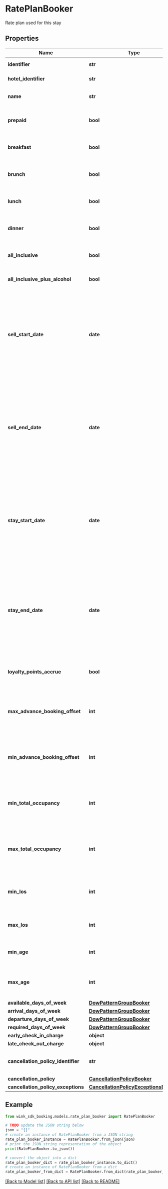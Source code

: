# RatePlanBooker

Rate plan used for this stay

## Properties

Name | Type | Description | Notes
------------ | ------------- | ------------- | -------------
**identifier** | **str** | Rate plan identifier | 
**hotel_identifier** | **str** | Hotel Identifier | 
**name** | **str** | Provides the name of the rate plan. | 
**prepaid** | **bool** | When true, indicates if the rate is a prepaid rate. | [default to False]
**breakfast** | **bool** | When true, indicates breakfast is included. | [default to False]
**brunch** | **bool** | When true, indicates brunch is included. | [default to False]
**lunch** | **bool** | When true, indicates lunch is included. | [default to False]
**dinner** | **bool** | When true, indicates dinner is included. | [default to False]
**all_inclusive** | **bool** | Everything included except alcohol | [default to False]
**all_inclusive_plus_alcohol** | **bool** | Everything included with alcohol | [default to False]
**sell_start_date** | **date** | Set a start date for when to start selling this rate. When sellStartDate and sellEndDate are set, this rate is only available for sale within that date range. | [optional] 
**sell_end_date** | **date** | Set an end date for when to finish selling this rate. When sellStartDate and sellEndDate are set, this rate is only available for sale within that date range. | [optional] 
**stay_start_date** | **date** | Set a start date for when the guest can visit. When stayStartDate and stayEndDate are set, this rate is only available for stay within that date range. | [optional] 
**stay_end_date** | **date** | Set an end date for when the guest can visit. When stayStartDate and stayEndDate are set, this rate is only available for stay within that date range. | [optional] 
**loyalty_points_accrue** | **bool** | Property honors loyalty points with this rate plan. | [optional] [default to False]
**max_advance_booking_offset** | **int** | Maximum days before the arrival date for which this rate plan may be booked. | [optional] 
**min_advance_booking_offset** | **int** | Minimum days before the arrival date for which this rate plan may be booked. | [optional] 
**min_total_occupancy** | **int** | Defines the minimum number of total occupants required for this rate plan. | [optional] 
**max_total_occupancy** | **int** | Defines the maximum number of total occupants required for this rate plan. | [optional] 
**min_los** | **int** | Indicates the minimum length of stay required for this rate plan. | [optional] 
**max_los** | **int** | Indicates the maximum length of stay. | [optional] 
**min_age** | **int** | The minimum age to qualify for this rate plan. | [optional] 
**max_age** | **int** | The maximum age to qualify for this rate plan. | [optional] 
**available_days_of_week** | [**DowPatternGroupBooker**](DowPatternGroupBooker.md) |  | [optional] 
**arrival_days_of_week** | [**DowPatternGroupBooker**](DowPatternGroupBooker.md) |  | [optional] 
**departure_days_of_week** | [**DowPatternGroupBooker**](DowPatternGroupBooker.md) |  | [optional] 
**required_days_of_week** | [**DowPatternGroupBooker**](DowPatternGroupBooker.md) |  | [optional] 
**early_check_in_charge** | **object** |  | [optional] 
**late_check_out_charge** | **object** |  | [optional] 
**cancellation_policy_identifier** | **str** | The cancellation policy for this rate plan. | 
**cancellation_policy** | [**CancellationPolicyBooker**](CancellationPolicyBooker.md) |  | [optional] 
**cancellation_policy_exceptions** | [**CancellationPolicyExceptionsBooker**](CancellationPolicyExceptionsBooker.md) |  | [optional] 

## Example

```python
from wink_sdk_booking.models.rate_plan_booker import RatePlanBooker

# TODO update the JSON string below
json = "{}"
# create an instance of RatePlanBooker from a JSON string
rate_plan_booker_instance = RatePlanBooker.from_json(json)
# print the JSON string representation of the object
print(RatePlanBooker.to_json())

# convert the object into a dict
rate_plan_booker_dict = rate_plan_booker_instance.to_dict()
# create an instance of RatePlanBooker from a dict
rate_plan_booker_from_dict = RatePlanBooker.from_dict(rate_plan_booker_dict)
```
[[Back to Model list]](../README.md#documentation-for-models) [[Back to API list]](../README.md#documentation-for-api-endpoints) [[Back to README]](../README.md)


